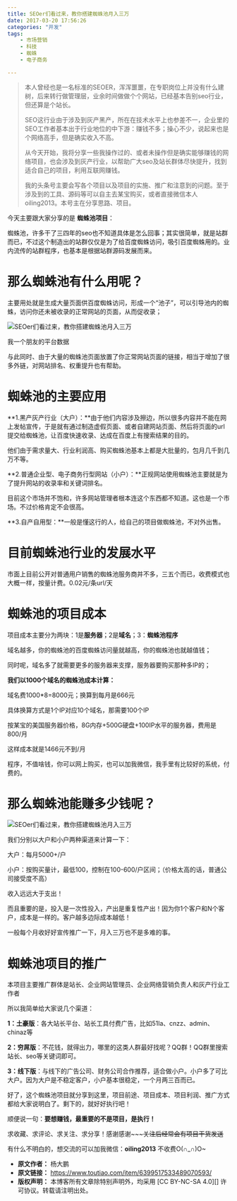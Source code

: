 ```yaml
---
title: SEOer们看过来，教你搭建蜘蛛池月入三万
date: 2017-03-20 17:56:26
categories: "开发"
tags:
	- 市场营销
	- 科技
	- 蜘蛛
	- 电子商务

---
```


> 本人曾经也是一名标准的SEOER，浑浑噩噩，在专职岗位上并没有什么建树，后来转行做管理层，业余时间做做个个网站，已经基本告别seo行业，但还算是个站长。
> 
> SEO这行业由于涉及到灰产黑产，所在在技术水平上也参差不一，企业里的SEO工作者基本出于行业地位的中下游：赚钱不多；操心不少，说起来也是个网络高手，但是确实收入不高。
> 
> 从今天开始，我将分享一些我操作过的、或者未操作但是确实能够赚钱的网络项目，也会涉及到灰产行业，以帮助广大seo及站长群体尽快提升，找到适合自己的项目，利用互联网赚钱。
> 
> 我的头条号主要会写各个项目以及项目的实施、推广和注意到的问题。至于涉及到的工具、源码等可以自主去某宝购买，或者直接微信本人oiling2013。本号主在分享思路、项目。

今天主要跟大家分享的是 **蜘蛛池项目**：

蜘蛛池，许多干了三四年的seo也不知道具体是怎么回事；其实很简单，就是站群而已，不过这个制造出的站群仅仅是为了给百度蜘蛛访问，吸引百度蜘蛛用的。业内流传的站群程序，也基本是根据站群源码发展而来。

# **那么蜘蛛池有什么用呢？** #

主要用处就是生成大量页面供百度蜘蛛访问，形成一个“池子”，可以引导池内的蜘蛛，访问你还未被收录的正常网站的页面，从而促收录；

![SEOer们看过来，教你搭建蜘蛛池月入三万][SEOer]

我一个朋友的平台数据

与此同时、由于大量的蜘蛛池页面放置了你正常网站页面的链接，相当于增加了很多外链，对网站排名、权重提升也有帮助。

# **蜘蛛池的主要应用** #

**1.黑产灰产行业（大户）：**由于他们内容涉及擦边，所以很多内容并不能在网上发帖宣传，于是就有通过制造虚假页面、或者自建网站页面、然后将页面的url提交给蜘蛛池，让百度快速收录、达成在百度上有搜索结果的目的。

他们由于需求量大、行业利润高、购买蜘蛛池基本上都是大批量的，包月几千到几万不等。

**2.普通企业型、电子商务行型网站（小户）：**正规网站使用蜘蛛池主要就是为了提升网站的收录率和关键词排名。

目前这个市场并不饱和，许多网站管理者根本连这个东西都不知道。这也是一个市场。不过价格肯定不会很高。

**3.自产自用型：**一般是懂这行的人，给自己的项目做蜘蛛池，不对外出售。

# **目前蜘蛛池行业的发展水平** #

市面上目前公开对普通用户销售的蜘蛛池服务商并不多，三五个而已，收费模式也大概一样，按量计费。0.02元/条url/天

# **蜘蛛池的项目成本** #

项目成本主要分为两块：1是**服务器**；2是**域名**；3：**蜘蛛池程序**

域名越多，你的蜘蛛池的百度蜘蛛访问量就越高，你的蜘蛛池也就越值钱；

同时呢，域名多了就需要更多的服务器来支撑，服务器要购买那种多IP的；

**我们以1000个域名的蜘蛛池成本计算：**

域名费1000\*8=8000元；换算到每月是666元

具体换算方式是1个IP对应10个域名，那需要100个IP

按某宝的美国服务器价格，8G内存+500G硬盘+100IP水平的服务器，费用是800/月

这样成本就是1466元不到/月

程序，不值啥钱，你可以网上购买，也可以加我微信，我手里有比较好的系统，付费的。

# 那么蜘蛛池能赚多少钱呢？ #

![SEOer们看过来，教你搭建蜘蛛池月入三万][SEOer 1]

我们分别以大户和小户两种渠道来计算一下：

大户：每月5000+/户

小户：按购买量计，最低100，控制在100-600/户区间；（价格太高的话，普通公司接受度不高）

收入远远大于支出！

而且重要的是，投入是一次性投入，产出是重复性产出！因为你1个客户和N个客户，成本是一样的。客户越多边际成本越低！

一般每个月收好好宣传推广一下，月入三万也不是多难的事。

# 蜘蛛池项目的推广 #

本项目主要推广群体是站长、企业网站管理员、企业网络营销负责人和灰产行业工作者

所以我简单给大家说几个渠道：

**1：土豪版**：各大站长平台、站长工具付费广告，比如51la、cnzz、admin、chinaz等

**2：穷屌版**：不花钱，就得出力，哪里的这类人群最好找呢？QQ群！QQ群里搜索站长、seo等关键词即可。

**3：线下版**：与线下的广告公司、财务公司合作推荐，适合做小户。小户多了可比大户。因为大户是不稳定客户，小户基本很稳定，一个月两三百而已。

好了，这个蜘蛛池项目就分享到这里，项目前途、项目成本、项目利润、推广方式都给大家说明白了。剩下的，就好好执行吧！

顺便说一句：**要想赚钱，最重要的不是项目，是执行！**

求收藏、求评论、求关注、求分享！感谢感谢~~~~~关注后经常会有项目干货发送~~

有什么不明白的，想交流的可以加我微信：**oiling2013** 不收费O(∩\_∩)O~


[SEOer]: /pro/os/crawler/Q7VZ-J37B-NMZQ.jpg
[SEOer 1]: /pro/os/crawler/M67B-B2YB-MJRZ.jpg
 *  **原文作者：** 杨大鹏
 *  **原文链接：** https://www.toutiao.com/item/6399517533489070593/
 *  **版权声明：** 本博客所有文章除特别声明外，均采用 [CC BY-NC-SA 4.0][] 许可协议。转载请注明出处。